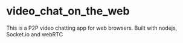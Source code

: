 # video_chat_on_the_web
This is a P2P video chatting app for web browsers. Built with nodejs, Socket.io and webRTC
